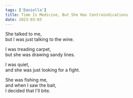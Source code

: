 ```yaml
---  
tags: ['Daniella']  
title: Time Is Medicine, But She Has Contraindications  
date: 2023-03-03  
---
```


She talked to me,  
but I was just talking to the wine.

I was treading carpet,  
but she was drawing sandy lines.

I was quiet,  
and she was just looking for a fight.

She was fishing me,  
and when I saw the bait,  
I decided that I'll bite.